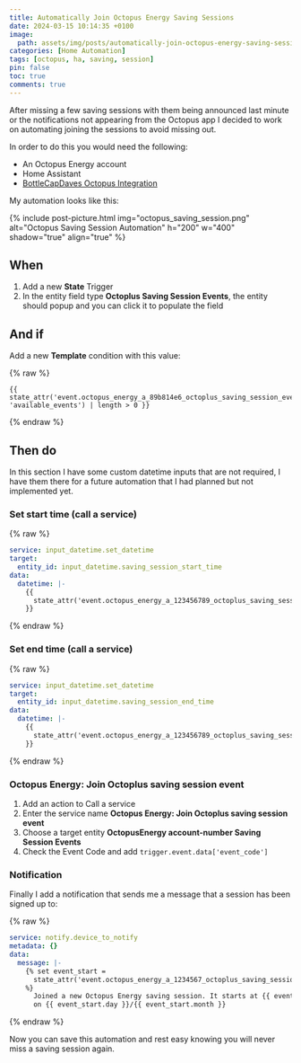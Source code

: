 ```yaml
---
title: Automatically Join Octopus Energy Saving Sessions
date: 2024-03-15 10:14:35 +0100
image:
  path: assets/img/posts/automatically-join-octopus-energy-saving-session/thumb.png
categories: [Home Automation]
tags: [octopus, ha, saving, session]
pin: false
toc: true
comments: true
---
```


After missing a few saving sessions with them being announced last minute or the notifications not appearing from the Octopus app I decided to work on automating joining the sessions to avoid missing out.

In order to do this you would need the following:

- An Octopus Energy account
- Home Assistant
- [BottleCapDaves Octopus Integration]([https://](https://github.com/BottlecapDave/HomeAssistant-OctopusEnergy))

My automation looks like this:

{% include post-picture.html img="octopus_saving_session.png" alt="Octopus Saving Session Automation" h="200" w="400" shadow="true" align="true" %}

## When

1. Add a new **State** Trigger
2. In the entity field type **Octoplus Saving Session Events**, the entity should popup and you can click it to populate the field

## And if

Add a new **Template** condition with this value:

{% raw %}
```liquid
{{ state_attr('event.octopus_energy_a_89b814e6_octoplus_saving_session_events', 'available_events') | length > 0 }}
```
{% endraw %}

## Then do

In this section I have some custom datetime inputs that are not required, I have them there for a future automation that I had planned but not implemented yet.

### Set start time (call a service)

{% raw %}
```yaml
service: input_datetime.set_datetime
target:
  entity_id: input_datetime.saving_session_start_time
data:
  datetime: |-
    {{
      state_attr('event.octopus_energy_a_123456789_octoplus_saving_session_events', 'available_events')[0]['start']
    }}
```
{% endraw %}

### Set end time (call a service)

{% raw %}
```yaml
service: input_datetime.set_datetime
target:
  entity_id: input_datetime.saving_session_end_time
data:
  datetime: |-
    {{
      state_attr('event.octopus_energy_a_123456789_octoplus_saving_session_events', 'available_events')[0]['end']
    }}
```
{% endraw %}

### Octopus Energy: Join Octoplus saving session event

1. Add an action to Call a service
2. Enter the service name **Octopus Energy: Join Octoplus saving session event**
3. Choose a target entity **OctopusEnergy account-number Saving Session Events**
4. Check the Event Code and add `trigger.event.data['event_code']`

### Notification

Finally I add a notification that sends me a message that a session has been signed up to:

{% raw %}
```yaml
service: notify.device_to_notify
metadata: {}
data:
  message: |-
    {% set event_start =
      state_attr('event.octopus_energy_a_1234567_octoplus_saving_session_events', 'available_events')[0]['start']
    %}
      Joined a new Octopus Energy saving session. It starts at {{ event_start.strftime('%H:%M') }}
      on {{ event_start.day }}/{{ event_start.month }}
```
{% endraw %}

Now you can save this automation and rest easy knowing you will never miss a saving session again.
